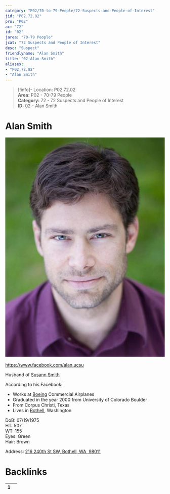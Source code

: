 ```yaml
---  
category: "P02/70-to-79-People/72-Suspects-and-People-of-Interest"  
jid: "P02.72.02"  
pro: "P02"  
ac: "72"  
id: "02"  
jarea: "70-79 People"  
jcat: "72 Suspects and People of Interest"  
desc: "Suspect"  
friendlyname: "Alan Smith"  
title: "02-Alan-Smith"  
aliases:   
- "P02.72.02"  
- "Alan Smith"  
---  
```

>[!info]- Location: P02.72.02  
>**Area:** P02 - 70-79 People  
>**Category:** 72 - 72 Suspects and People of Interest  
>**ID:** 02 - Alan Smith  
  
# Alan Smith  
  
  
![](../../../assets/attachments/01-Alan-Smith.jpg)  
  
<https://www.facebook.com/alan.ucsu>  
  
Husband of [Susann Smith](../71-Victims/02-Susann-Smith.md#)  
  
According to his Facebook:  
  
- Works at [Boeing](../../50-to-59-Investigation/52-Key-Locations/02-Boeing.md#) Commercial Airplanes  
- Graduated in the year 2000 from University of Colorado Boulder  
- From Corpus Christi, Texas  
- Lives in [Bothell](../../50-to-59-Investigation/52-Key-Locations/05-Bothell.md#), Washington  
  
DoB: 07/19/1975    
HT: 507    
WT: 155    
Eyes: Green    
Hair: Brown  
  
Address: [216 240th St SW, Bothell, WA, 98011](geo:47.78026465,-122.23629542497216)  
  
  
  
# Backlinks  
  
<div><table class="dataview table-view-table"><thead class="table-view-thead"><tr class="table-view-tr-header"><th class="table-view-th"><span></span><span class="dataview small-text">1</span></th><th class="table-view-th"><span></span></th></tr></thead><tbody class="table-view-tbody"></tbody></table></div>  
